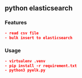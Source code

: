## python elasticsearch 


### Features
```json
- read csv file
- bulk insert to elasticsearch
```

### Usage
```json
- virtualenv .venv
- pip install -r requirement.txt
- python3 pyelk.py
```